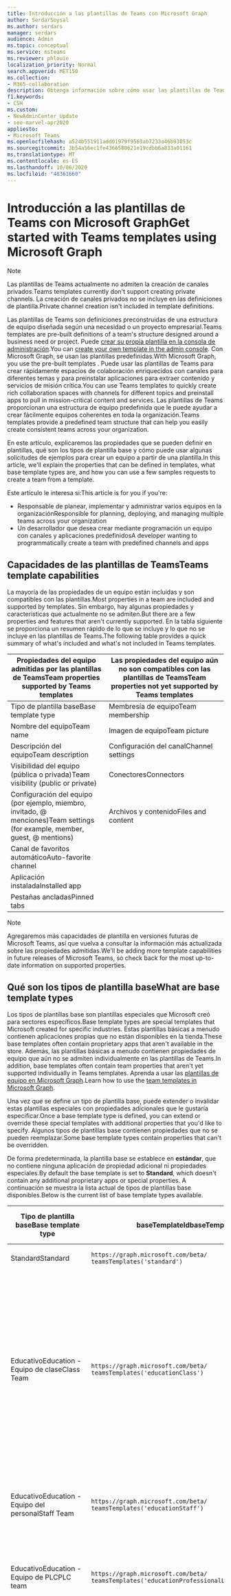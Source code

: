 ```yaml
---
title: Introducción a las plantillas de Teams con Microsoft Graph
author: SerdarSoysal
ms.author: serdars
manager: serdars
audience: Admin
ms.topic: conceptual
ms.service: msteams
ms.reviewer: phlouie
localization_priority: Normal
search.appverid: MET150
ms.collection:
- M365-collaboration
description: Obtenga información sobre cómo usar las plantillas de Teams en Microsoft Graph para crear espacios de colaboración con canales para diferentes temas y Preinstalar aplicaciones para proporcionar contenido y servicios.
f1.keywords:
- CSH
ms.custom:
- NewAdminCenter_Update
- seo-marvel-apr2020
appliesto:
- Microsoft Teams
ms.openlocfilehash: a524b551911add01979f9563ab7233a46b93053c
ms.sourcegitcommit: 3b54a56ec1fe4366580621e19cdbb6a833a01161
ms.translationtype: MT
ms.contentlocale: es-ES
ms.lasthandoff: 10/06/2020
ms.locfileid: "48361660"
---
```

# <a name="get-started-with-teams-templates-using-microsoft-graph"></a><span data-ttu-id="798a4-103">Introducción a las plantillas de Teams con Microsoft Graph</span><span class="sxs-lookup"><span data-stu-id="798a4-103">Get started with Teams templates using Microsoft Graph</span></span>

> [!NOTE]
> <span data-ttu-id="798a4-104">Las plantillas de Teams actualmente no admiten la creación de canales privados.</span><span class="sxs-lookup"><span data-stu-id="798a4-104">Teams templates currently don't support creating private channels.</span></span> <span data-ttu-id="798a4-105">La creación de canales privados no se incluye en las definiciones de plantilla.</span><span class="sxs-lookup"><span data-stu-id="798a4-105">Private channel creation isn't included in template definitions.</span></span>

<span data-ttu-id="798a4-106">Las plantillas de Teams son definiciones preconstruidas de una estructura de equipo diseñada según una necesidad o un proyecto empresarial.</span><span class="sxs-lookup"><span data-stu-id="798a4-106">Teams templates are pre-built definitions of a team's structure designed around a business need or project.</span></span> <span data-ttu-id="798a4-107">Puede [crear su propia plantilla en la consola de administración](get-started-with-teams-templates-in-the-admin-console.md).</span><span class="sxs-lookup"><span data-stu-id="798a4-107">You can [create your own template in the admin console](get-started-with-teams-templates-in-the-admin-console.md).</span></span> <span data-ttu-id="798a4-108">Con Microsoft Graph, se usan las plantillas predefinidas.</span><span class="sxs-lookup"><span data-stu-id="798a4-108">With Microsoft Graph, you use the pre-built templates .</span></span> <span data-ttu-id="798a4-109">Puede usar las plantillas de Teams para crear rápidamente espacios de colaboración enriquecidos con canales para diferentes temas y para preinstalar aplicaciones para extraer contenido y servicios de misión crítica.</span><span class="sxs-lookup"><span data-stu-id="798a4-109">You can use Teams templates to quickly create rich collaboration spaces with channels for different topics and preinstall apps to pull in mission-critical content and services.</span></span> <span data-ttu-id="798a4-110">Las plantillas de Teams proporcionan una estructura de equipo predefinida que le puede ayudar a crear fácilmente equipos coherentes en toda la organización.</span><span class="sxs-lookup"><span data-stu-id="798a4-110">Teams templates provide a predefined team structure that can help you easily create consistent teams across your organization.</span></span>

<span data-ttu-id="798a4-111">En este artículo, explicaremos las propiedades que se pueden definir en plantillas, qué son los tipos de plantilla base y cómo puede usar algunas solicitudes de ejemplos para crear un equipo a partir de una plantilla.</span><span class="sxs-lookup"><span data-stu-id="798a4-111">In this article, we'll explain the properties that can be defined in templates, what base template types are, and how you can use a few samples requests to create a team from a template.</span></span>

<span data-ttu-id="798a4-112">Este artículo le interesa si:</span><span class="sxs-lookup"><span data-stu-id="798a4-112">This article is for you if you're:</span></span>

- <span data-ttu-id="798a4-113">Responsable de planear, implementar y administrar varios equipos en la organización</span><span class="sxs-lookup"><span data-stu-id="798a4-113">Responsible for planning, deploying, and managing multiple teams across your organization</span></span><br>
- <span data-ttu-id="798a4-114">Un desarrollador que desea crear mediante programación un equipo con canales y aplicaciones predefinidos</span><span class="sxs-lookup"><span data-stu-id="798a4-114">A developer wanting to programmatically create a team with predefined channels and apps</span></span>

## <a name="teams-template-capabilities"></a><span data-ttu-id="798a4-115">Capacidades de las plantillas de Teams</span><span class="sxs-lookup"><span data-stu-id="798a4-115">Teams template capabilities</span></span>

<span data-ttu-id="798a4-116">La mayoría de las propiedades de un equipo están incluidas y son compatibles con las plantillas.</span><span class="sxs-lookup"><span data-stu-id="798a4-116">Most properties in a team are included and supported by templates.</span></span> <span data-ttu-id="798a4-117">Sin embargo, hay algunas propiedades y características que actualmente no se admiten.</span><span class="sxs-lookup"><span data-stu-id="798a4-117">But there are a few properties and features that aren't currently supported.</span></span> <span data-ttu-id="798a4-118">En la tabla siguiente se proporciona un resumen rápido de lo que se incluye y lo que no se incluye en las plantillas de Teams.</span><span class="sxs-lookup"><span data-stu-id="798a4-118">The following table provides a quick summary of what's included and what's not included in Teams templates.</span></span>

| <span data-ttu-id="798a4-119">**Propiedades del equipo admitidas por las plantillas de Teams**</span><span class="sxs-lookup"><span data-stu-id="798a4-119">**Team properties supported by Teams templates**</span></span> | <span data-ttu-id="798a4-120">**Las propiedades del equipo aún no son compatibles con las plantillas de Teams**</span><span class="sxs-lookup"><span data-stu-id="798a4-120">**Team properties not yet supported by Teams templates**</span></span> |
| ------------------------------------------------ | -------------------------------------------------------- |
| <span data-ttu-id="798a4-121">Tipo de plantilla base</span><span class="sxs-lookup"><span data-stu-id="798a4-121">Base template type</span></span> | <span data-ttu-id="798a4-122">Membresía de equipo</span><span class="sxs-lookup"><span data-stu-id="798a4-122">Team membership</span></span> |
| <span data-ttu-id="798a4-123">Nombre del equipo</span><span class="sxs-lookup"><span data-stu-id="798a4-123">Team name</span></span> | <span data-ttu-id="798a4-124">Imagen de equipo</span><span class="sxs-lookup"><span data-stu-id="798a4-124">Team picture</span></span> |
| <span data-ttu-id="798a4-125">Descripción del equipo</span><span class="sxs-lookup"><span data-stu-id="798a4-125">Team description</span></span> | <span data-ttu-id="798a4-126">Configuración del canal</span><span class="sxs-lookup"><span data-stu-id="798a4-126">Channel settings</span></span> |
| <span data-ttu-id="798a4-127">Visibilidad del equipo (pública o privada)</span><span class="sxs-lookup"><span data-stu-id="798a4-127">Team visibility (public or private)</span></span> | <span data-ttu-id="798a4-128">Conectores</span><span class="sxs-lookup"><span data-stu-id="798a4-128">Connectors</span></span> |
| <span data-ttu-id="798a4-129">Configuración del equipo (por ejemplo, miembro, invitado, @ menciones)</span><span class="sxs-lookup"><span data-stu-id="798a4-129">Team settings (for example, member, guest, @ mentions)</span></span> | <span data-ttu-id="798a4-130">Archivos y contenido</span><span class="sxs-lookup"><span data-stu-id="798a4-130">Files and content</span></span> |
| <span data-ttu-id="798a4-131">Canal de favoritos automático</span><span class="sxs-lookup"><span data-stu-id="798a4-131">Auto-favorite channel</span></span> | |
| <span data-ttu-id="798a4-132">Aplicación instalada</span><span class="sxs-lookup"><span data-stu-id="798a4-132">Installed app</span></span> | |
| <span data-ttu-id="798a4-133">Pestañas ancladas</span><span class="sxs-lookup"><span data-stu-id="798a4-133">Pinned tabs</span></span> | |

> [!NOTE]
> <span data-ttu-id="798a4-134">Agregaremos más capacidades de plantilla en versiones futuras de Microsoft Teams, así que vuelva a consultar la información más actualizada sobre las propiedades admitidas.</span><span class="sxs-lookup"><span data-stu-id="798a4-134">We'll be adding more template capabilities in future releases of Microsoft Teams, so check back for the most up-to-date information on supported properties.</span></span>

## <a name="what-are-base-template-types"></a><span data-ttu-id="798a4-135">Qué son los tipos de plantilla base</span><span class="sxs-lookup"><span data-stu-id="798a4-135">What are base template types</span></span>

<span data-ttu-id="798a4-136">Los tipos de plantillas base son plantillas especiales que Microsoft creó para sectores específicos.</span><span class="sxs-lookup"><span data-stu-id="798a4-136">Base template types are special templates that Microsoft created for specific industries.</span></span> <span data-ttu-id="798a4-137">Estas plantillas básicas a menudo contienen aplicaciones propias que no están disponibles en la tienda.</span><span class="sxs-lookup"><span data-stu-id="798a4-137">These base templates often contain proprietary apps that aren't available in the store.</span></span> <span data-ttu-id="798a4-138">Además, las plantillas básicas a menudo contienen propiedades de equipo que aún no se admiten individualmente en las plantillas de Teams.</span><span class="sxs-lookup"><span data-stu-id="798a4-138">In addition, base templates often contain team properties that aren't yet supported individually in Teams templates.</span></span> <span data-ttu-id="798a4-139">Aprenda a usar las [plantillas de equipo en Microsoft Graph](get-started-with-teams-templates.md).</span><span class="sxs-lookup"><span data-stu-id="798a4-139">Learn how to use the [team templates in Microsoft Graph](get-started-with-teams-templates.md).</span></span>

<span data-ttu-id="798a4-140">Una vez que se define un tipo de plantilla base, puede extender o invalidar estas plantillas especiales con propiedades adicionales que le gustaría especificar.</span><span class="sxs-lookup"><span data-stu-id="798a4-140">Once a base template type is defined, you can extend or override these special templates with additional properties that you'd like to specify.</span></span> <span data-ttu-id="798a4-141">Algunos tipos de plantillas base contienen propiedades que no se pueden reemplazar.</span><span class="sxs-lookup"><span data-stu-id="798a4-141">Some base template types contain properties that can't be overridden.</span></span>

<span data-ttu-id="798a4-142">De forma predeterminada, la plantilla base se establece en **estándar**, que no contiene ninguna aplicación de propiedad adicional ni propiedades especiales.</span><span class="sxs-lookup"><span data-stu-id="798a4-142">By default the base template is set to **Standard**, which doesn't contain any additional proprietary apps or special properties.</span></span> <span data-ttu-id="798a4-143">A continuación se muestra la lista actual de tipos de plantillas base disponibles.</span><span class="sxs-lookup"><span data-stu-id="798a4-143">Below is the current list of base template types available.</span></span>

| <span data-ttu-id="798a4-144">Tipo de plantilla base</span><span class="sxs-lookup"><span data-stu-id="798a4-144">Base template type</span></span> | <span data-ttu-id="798a4-145">baseTemplateId</span><span class="sxs-lookup"><span data-stu-id="798a4-145">baseTemplateId</span></span> | <span data-ttu-id="798a4-146">Propiedades que vienen con esta plantilla base</span><span class="sxs-lookup"><span data-stu-id="798a4-146">Properties that come with this base template</span></span> |
| ------------------ | -------------- | ----------------------------------------------------- |
| <span data-ttu-id="798a4-147">Standard</span><span class="sxs-lookup"><span data-stu-id="798a4-147">Standard</span></span> | `https://graph.microsoft.com/beta/`<br>`teamsTemplates('standard')` | <span data-ttu-id="798a4-148">No hay más aplicaciones ni propiedades</span><span class="sxs-lookup"><span data-stu-id="798a4-148">No additional apps and properties</span></span> |
| <span data-ttu-id="798a4-149">Educativo</span><span class="sxs-lookup"><span data-stu-id="798a4-149">Education -</span></span><br><span data-ttu-id="798a4-150">Equipo de clase</span><span class="sxs-lookup"><span data-stu-id="798a4-150">Class Team</span></span> | `https://graph.microsoft.com/beta/`<br>`teamsTemplates('educationClass')` | <span data-ttu-id="798a4-151">Phone</span><span class="sxs-lookup"><span data-stu-id="798a4-151">Apps:</span></span><ul><li><span data-ttu-id="798a4-152">Bloc de notas de clase de OneNote (anclado a la pestaña **General** )</span><span class="sxs-lookup"><span data-stu-id="798a4-152">OneNote Class Notebook (pinned to the **General** tab)</span></span> </li><li><span data-ttu-id="798a4-153">Aplicación tareas (anclada a la pestaña **General** )</span><span class="sxs-lookup"><span data-stu-id="798a4-153">Assignments app (pinned to the **General** tab)</span></span></li></ul> <span data-ttu-id="798a4-154">Propiedades del equipo:</span><span class="sxs-lookup"><span data-stu-id="798a4-154">Team properties:</span></span><ul><li><span data-ttu-id="798a4-155">Visibilidad del equipo establecida en **HiddenMembership** (no se puede reemplazar)</span><span class="sxs-lookup"><span data-stu-id="798a4-155">Team visibility set to **HiddenMembership** (cannot be overridden)</span></span></li></ul> |
| <span data-ttu-id="798a4-156">Educativo</span><span class="sxs-lookup"><span data-stu-id="798a4-156">Education -</span></span><br><span data-ttu-id="798a4-157">Equipo del personal</span><span class="sxs-lookup"><span data-stu-id="798a4-157">Staff Team</span></span> | `https://graph.microsoft.com/beta/`<br>`teamsTemplates('educationStaff')` | <span data-ttu-id="798a4-158">Phone</span><span class="sxs-lookup"><span data-stu-id="798a4-158">Apps:</span></span><ul><li><span data-ttu-id="798a4-159">Bloc de notas para docentes de OneNote (anclado a la pestaña **General** )</span><span class="sxs-lookup"><span data-stu-id="798a4-159">OneNote Staff Notebook (pinned to the **General** tab)</span></span></li></ul> |
|<span data-ttu-id="798a4-160">Educativo</span><span class="sxs-lookup"><span data-stu-id="798a4-160">Education -</span></span><br><span data-ttu-id="798a4-161">Equipo de PLC</span><span class="sxs-lookup"><span data-stu-id="798a4-161">PLC team</span></span> |`https://graph.microsoft.com/beta/`<br>`teamsTemplates('educationProfessionalLearningCommunity')` | <span data-ttu-id="798a4-162">Phone</span><span class="sxs-lookup"><span data-stu-id="798a4-162">Apps:</span></span><ul><li><span data-ttu-id="798a4-163">Bloc de notas PLC de OneNote (anclado a la pestaña **General** )</span><span class="sxs-lookup"><span data-stu-id="798a4-163">OneNote PLC Notebook (pinned to the **General** tab)</span></span></ul></li>|
| <span data-ttu-id="798a4-164">Anuales</span><span class="sxs-lookup"><span data-stu-id="798a4-164">Retail -</span></span><br><span data-ttu-id="798a4-165">Tienda</span><span class="sxs-lookup"><span data-stu-id="798a4-165">Store</span></span> | `https://graph.microsoft.com/beta/`<br>`teamsTemplates('retailStore')` | <span data-ttu-id="798a4-166">Canales</span><span class="sxs-lookup"><span data-stu-id="798a4-166">Channels:</span></span><ul><li><span data-ttu-id="798a4-167">Transición de turno</span><span class="sxs-lookup"><span data-stu-id="798a4-167">Shift handoff</span></span></li><li><span data-ttu-id="798a4-168">Aprendiendo</span><span class="sxs-lookup"><span data-stu-id="798a4-168">Learning</span></span></li></ul><span data-ttu-id="798a4-169">Propiedades del equipo</span><span class="sxs-lookup"><span data-stu-id="798a4-169">Team properties</span></span><ul><li><span data-ttu-id="798a4-170">Visibilidad de equipo establecida como pública</span><span class="sxs-lookup"><span data-stu-id="798a4-170">Team visibility set to Public</span></span></li></ul><span data-ttu-id="798a4-171">Permisos de miembro</span><span class="sxs-lookup"><span data-stu-id="798a4-171">Member permissions</span></span><ul><li><span data-ttu-id="798a4-172">Evitar que los miembros creen, actualicen o quiten canales</span><span class="sxs-lookup"><span data-stu-id="798a4-172">Prevent members from creating, updating, or removing channels</span></span></li><li><span data-ttu-id="798a4-173">Evitar que los miembros agreguen o quiten aplicaciones</span><span class="sxs-lookup"><span data-stu-id="798a4-173">Prevent members from adding or removing apps</span></span></li><li><span data-ttu-id="798a4-174">Evitar que los miembros creen, actualicen o quiten conectores</span><span class="sxs-lookup"><span data-stu-id="798a4-174">Prevent members from creating, updating, or removing connectors</span></span></li></ul> |
| <span data-ttu-id="798a4-175">Anuales</span><span class="sxs-lookup"><span data-stu-id="798a4-175">Retail -</span></span><br><span data-ttu-id="798a4-176">Colaboración de administrador</span><span class="sxs-lookup"><span data-stu-id="798a4-176">Manager collaboration</span></span> | `https://graph.microsoft.com/beta/`<br>`teamsTemplates('retailManagerCollaboration')` | <span data-ttu-id="798a4-177">Canales</span><span class="sxs-lookup"><span data-stu-id="798a4-177">Channels:</span></span><ul><li><span data-ttu-id="798a4-178">Aprendiendo</span><span class="sxs-lookup"><span data-stu-id="798a4-178">Learning</span></span></li><li><span data-ttu-id="798a4-179">Operations</span><span class="sxs-lookup"><span data-stu-id="798a4-179">Operations</span></span></li></ul><span data-ttu-id="798a4-180">Propiedades del equipo:</span><span class="sxs-lookup"><span data-stu-id="798a4-180">Team properties:</span></span><ul><li><span data-ttu-id="798a4-181">Visibilidad del equipo establecida en privado</span><span class="sxs-lookup"><span data-stu-id="798a4-181">Team visibility set to Private</span></span></li></ul><span data-ttu-id="798a4-182">Permisos de miembro:</span><span class="sxs-lookup"><span data-stu-id="798a4-182">Member permissions:</span></span><ul><li><span data-ttu-id="798a4-183">Evitar que los miembros creen, actualicen o quiten canales</span><span class="sxs-lookup"><span data-stu-id="798a4-183">Prevent members from creating, updating, or removing channels</span></span></li><li><span data-ttu-id="798a4-184">Evitar que los miembros agreguen o quiten aplicaciones</span><span class="sxs-lookup"><span data-stu-id="798a4-184">Prevent members from adding or removing apps</span></span></li><li><span data-ttu-id="798a4-185">Evitar que los miembros creen, actualicen o quiten conectores</span><span class="sxs-lookup"><span data-stu-id="798a4-185">Prevent members from creating, updating, or removing connectors</span></span></li></ul>|
| <span data-ttu-id="798a4-186">Healthcare</span><span class="sxs-lookup"><span data-stu-id="798a4-186">Healthcare -</span></span><br><span data-ttu-id="798a4-187">Hacia</span><span class="sxs-lookup"><span data-stu-id="798a4-187">Ward</span></span> |`https://graph.microsoft.com/beta/`<br>`teamsTemplates('healthcareWard')` |<span data-ttu-id="798a4-188">Canales</span><span class="sxs-lookup"><span data-stu-id="798a4-188">Channels:</span></span> <ul><li><span data-ttu-id="798a4-189">Anuncios\*</span><span class="sxs-lookup"><span data-stu-id="798a4-189">Announcements\*</span></span></li><li><span data-ttu-id="798a4-190">Huddles\*</span><span class="sxs-lookup"><span data-stu-id="798a4-190">Huddles\*</span></span></li><li><span data-ttu-id="798a4-191">Hacia</span><span class="sxs-lookup"><span data-stu-id="798a4-191">Rounds</span></span></li><li><span data-ttu-id="798a4-192">Personal\*</span><span class="sxs-lookup"><span data-stu-id="798a4-192">Staffing\*</span></span></li><li><span data-ttu-id="798a4-193">Aprendizaje\*</span><span class="sxs-lookup"><span data-stu-id="798a4-193">Training\*</span></span></li></ul><span data-ttu-id="798a4-194">\*Canales favoritos automáticos</span><span class="sxs-lookup"><span data-stu-id="798a4-194">\*Auto-favorited channels</span></span> |
|<span data-ttu-id="798a4-195">Healthcare</span><span class="sxs-lookup"><span data-stu-id="798a4-195">Healthcare -</span></span><br><span data-ttu-id="798a4-196">Hospital</span><span class="sxs-lookup"><span data-stu-id="798a4-196">Hospital</span></span> | `https://graph.microsoft.com/beta/`<br>`teamsTemplates('healthcareHospital')` |<span data-ttu-id="798a4-197">Canales</span><span class="sxs-lookup"><span data-stu-id="798a4-197">Channels:</span></span><ul><li><span data-ttu-id="798a4-198">Anuncios\*</span><span class="sxs-lookup"><span data-stu-id="798a4-198">Announcements\*</span></span></li><li><span data-ttu-id="798a4-199">Cumplimiento\*</span><span class="sxs-lookup"><span data-stu-id="798a4-199">Compliance\*</span></span></li><li><span data-ttu-id="798a4-200">Private</span><span class="sxs-lookup"><span data-stu-id="798a4-200">Custodial</span></span></li><li><span data-ttu-id="798a4-201">Recursos humanos</span><span class="sxs-lookup"><span data-stu-id="798a4-201">Human Resources</span></span></li></li><li><span data-ttu-id="798a4-202">Pertenecie</span><span class="sxs-lookup"><span data-stu-id="798a4-202">Pharmacy</span></span></li></ul><span data-ttu-id="798a4-203">\*Canal de favoritos automáticos</span><span class="sxs-lookup"><span data-stu-id="798a4-203">\*Auto-favorited channel</span></span>|
|||

## <a name="related-topics"></a><span data-ttu-id="798a4-204">Temas relacionados</span><span class="sxs-lookup"><span data-stu-id="798a4-204">Related topics</span></span>

- [<span data-ttu-id="798a4-205">Introducción a las plantillas de Teams en la consola de administración</span><span class="sxs-lookup"><span data-stu-id="798a4-205">Get started with Teams templates in the admin console</span></span>](get-started-with-teams-templates-in-the-admin-console.md)
- <span data-ttu-id="798a4-206">[Crear equipo](https://docs.microsoft.com/graph/api/team-post?view=graph-rest-beta) (en versión preliminar)</span><span class="sxs-lookup"><span data-stu-id="798a4-206">[Create team](https://docs.microsoft.com/graph/api/team-post?view=graph-rest-beta) (in preview)</span></span>
- [<span data-ttu-id="798a4-207">Nuevo: equipo</span><span class="sxs-lookup"><span data-stu-id="798a4-207">New-Team</span></span>](https://docs.microsoft.com/powershell/module/teams/New-Team?view=teams-ps)
- [<span data-ttu-id="798a4-208">Formación de administradores para Microsoft Teams</span><span class="sxs-lookup"><span data-stu-id="798a4-208">Admin training for Microsoft Teams</span></span>](itadmin-readiness.md)